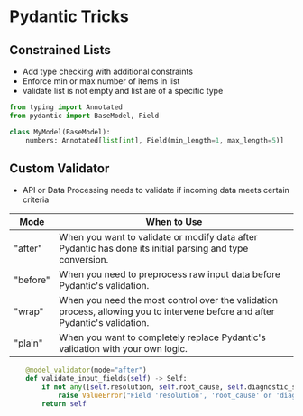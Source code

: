 # Pydantic Tricks

## Constrained Lists

- Add type checking with additional constraints
- Enforce min or max number of items in list
- validate list is not empty and list are of a specific type

```python
from typing import Annotated
from pydantic import BaseModel, Field

class MyModel(BaseModel):
    numbers: Annotated[list[int], Field(min_length=1, max_length=5)]
```

## Custom Validator

- API or Data Processing needs to validate if incoming data meets certain criteria

| Mode      | When to Use |
|-----------|-------------|
| "after"   | When you want to validate or modify data after Pydantic has done its initial parsing and type conversion. |
| "before"  | When you need to preprocess raw input data before Pydantic's validation. |
| "wrap"    | When you need the most control over the validation process, allowing you to intervene before and after Pydantic's validation. |
| "plain"   | When you want to completely replace Pydantic's validation with your own logic. |

```python
    @model_validator(mode="after")
    def validate_input_fields(self) -> Self:
        if not any([self.resolution, self.root_cause, self.diagnostic_steps]):
            raise ValueError("Field 'resolution', 'root_cause' or 'diagnostic_steps' is required.")
        return self
```
